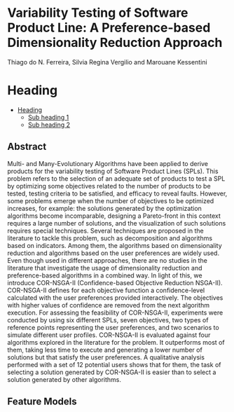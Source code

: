 # Variability Testing of Software Product Line: A Preference-based Dimensionality Reduction Approach
Thiago do N. Ferreira, Silvia Regina Vergilio and Marouane Kessentini

<h1 id="heading">Heading</h1>

<div class="table-of-contents">
  <ul>
    <li><a href="#heading">Heading</a>
      <ul>
        <li><a href="#sub-heading-1">Sub heading 1</a></li>
        <li><a href="#sub-heading-2">Sub heading 2</a></li>
      </ul>
    </li>
  </ul>
</div>

## Abstract

Multi- and Many-Evolutionary Algorithms have been applied to derive products for the variability testing of Software Product Lines (SPLs). This problem refers to the selection of an adequate set of products to test a SPL by optimizing some objectives related to the number of products to be tested, testing criteria to be satisfied, and efficacy to reveal faults. However, some problems emerge when the number of objectives to be optimized increases, for example: the solutions generated by the optimization algorithms become incomparable, designing a Pareto-front in this context requires a large number of solutions, and the visualization of such solutions requires special techniques. Several techniques are proposed in the literature to tackle this problem, such as decomposition and algorithms based on indicators. Among them, the algorithms based on dimensionality reduction and algorithms based on the user preferences are widely used. Even though used in different approaches, there are no studies in the literature that investigate the usage of dimensionality reduction and preference-based algorithms in a combined way. In light of this, we introduce COR-NSGA-II (Confidence-based Objective Reduction NSGA-II). COR-NSGA-II defines for each objective function a confidence-level calculated with the user preferences provided interactively. The objectives with higher values of confidence are removed from the next algorithm execution. For assessing the feasibility of COR-NSGA-II, experiments were conducted by using six different SPLs, seven objectives, two types of reference points representing the user preferences, and two scenarios to simulate different user profiles. COR-NSGA-II is evaluated against four algorithms explored in the literature for the problem. It outperforms most of them, taking less time to execute and generating a lower number of solutions but that satisfy the user preferences. A qualitative analysis performed with a set of 12 potential users shows that for them, the task of selecting a solution generated by COR-NSGA-II is easier than to select a solution generated by other algorithms.

## Feature Models